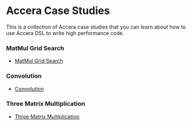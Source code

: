 # Accera Case Studies

This is a collection of Accera case studies that you can learn about how to use Accera DSL to write high performance code.

### MatMul Grid Search

- [MatMul Grid Search](https://github.com/marina-neseem/Accera-High-Perf-DL/blob/main/case_studies/matmul_gridsearch_on_avx2/README.md)

### Convolution

- [Convolution](https://github.com/marina-neseem/Accera-High-Perf-DL/blob/main/case_studies/matmul_gridsearch_on_avx2/README.md)

### Three Matrix Multiplication

- [Three Matrix Multiplication](https://github.com/marina-neseem/Accera-High-Perf-DL/blob/main/case_studies/matmul_gridsearch_on_avx2/README.md)